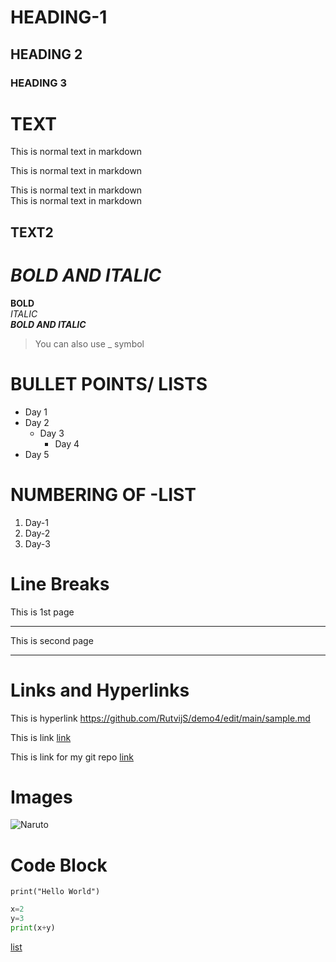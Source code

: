 # HEADING-1
## HEADING 2
### HEADING 3

# TEXT

This is normal text in markdown

This is normal text in markdown

This is normal text in markdown  
This is normal text in markdown
## TEXT2

# *BOLD AND ITALIC*

**BOLD**\
*ITALIC*\
***BOLD AND ITALIC***
>You can also use _ symbol

# BULLET POINTS/ LISTS
- Day 1
- Day 2
  - Day 3
    - Day 4
- Day 5

# NUMBERING OF -LIST
1. Day-1
2. Day-2
  1. Day-3
# Line Breaks

This is 1st page
___
This is second page
****
# Links and Hyperlinks
This is hyperlink <https://github.com/RutvijS/demo4/edit/main/sample.md>

This is link [link](https://github.com/RutvijS/demo4/edit/main/sample.md)

[DemoRepo]:https://github.com/RutvijS/demo

This is link for my git repo [link][DemoRepo]

# Images

![Naruto](https://www.google.com/search?q=naruto&rlz=1C1CHBD_enIN1029IN1029&source=lnms&tbm=isch&sa=X&ved=2ahUKEwixrPW7-MP-AhUd8jgGHU3HDmAQ_AUoAXoECAEQAw&biw=1366&bih=695&dpr=1#imgrc=XJp7sHMwa2o-cM)

# Code Block
`print("Hello World")`
```python
x=2
y=3
print(x+y)
```

[list](#numbering-of--list)

